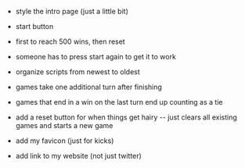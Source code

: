 - style the intro page (just a little bit)
- start button
- first to reach 500 wins, then reset
- someone has to press start again to get it to work
- organize scripts from newest to oldest

- games take one additional turn after finishing
- games that end in a win on the last turn end up counting as a tie
- add a reset button for when things get hairy
-- just clears all existing games and starts a new game

- add my favicon (just for kicks)
- add link to my website (not just twitter)